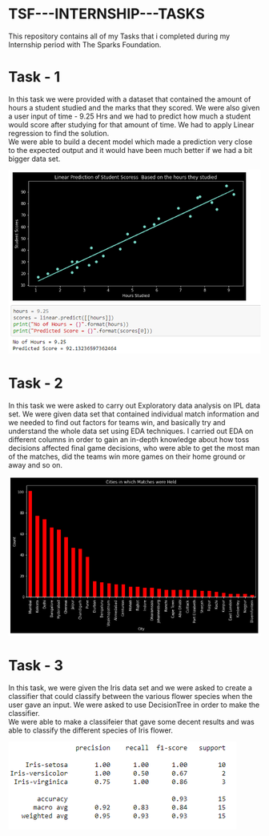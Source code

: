 # TSF---INTERNSHIP---TASKS
This repository contains all of my Tasks that i completed during my Internship period with The Sparks Foundation.

# Task - 1
In this task we were provided with a dataset that contained the amount of hours a student studied and the marks that they scored. We were also given a user input of time - 9.25 Hrs and we had to predict how much a student would score after studying for that amount of time. We had to apply Linear regression to find the solution.<br>
We were able to build a decent model which made a prediction very close to the expected output and it would have been much better if we had a bit bigger data set.<br>

![alt text](https://github.com/AM1CODES/TSF-INTERNSHIP-TASKS/blob/main/Task%20-%201/result.PNG) <br>

# Task - 2
In this task we were asked to carry out Exploratory data analysis on IPL data set. We were given data set that contained individual match information and we needed to find out factors for teams win, and basically try and understand the whole data set using EDA techniques. I carried out EDA on different columns in order to gain an in-depth knowledge about how toss decisions affected final game decisions, who were able to get the most man of the matches, did the teams win more games on their home ground or away and so on.<br>

![alt text](https://github.com/AM1CODES/TSF-INTERNSHIP-TASKS/blob/main/Task%20-%202/result1.PNG) <br>


# Task - 3
In this task, we were given the Iris data set and we were asked to create a classifier that could classify between the various flower species when the user gave an input. We were asked to use DecisionTree in order to make the classifier.<br>
We were able to make a classifeier that gave some decent results and was able to classify the different species of Iris flower.<br>

![alt text](https://github.com/AM1CODES/TSF-INTERNSHIP-TASKS/blob/main/Task%20-%203/result2.PNG) <br>
